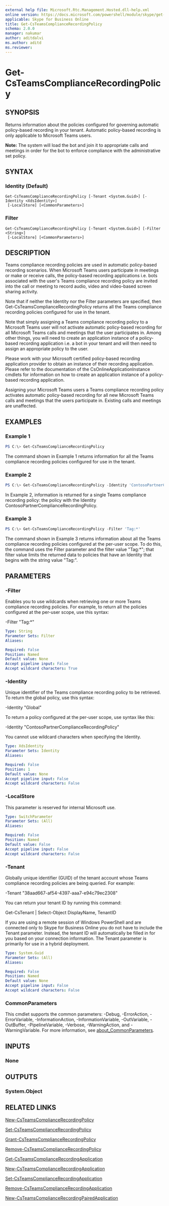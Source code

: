 ```yaml
---
external help file: Microsoft.Rtc.Management.Hosted.dll-help.xml
online version: https://docs.microsoft.com/powershell/module/skype/get-csteamscompliancerecordingpolicy
applicable: Skype for Business Online
title: Get-CsTeamsComplianceRecordingPolicy
schema: 2.0.0
manager: nakumar
author: aditdalvi
ms.author: aditd
ms.reviewer:
---
```


# Get-CsTeamsComplianceRecordingPolicy

## SYNOPSIS
Returns information about the policies configured for governing automatic policy-based recording in your tenant.
Automatic policy-based recording is only applicable to Microsoft Teams users.

**Note:** The system will load the bot and join it to appropriate calls and meetings in order for the bot to enforce compliance with the administrative set policy.

## SYNTAX

### Identity (Default)
```
Get-CsTeamsComplianceRecordingPolicy [-Tenant <System.Guid>] [-Identity <XdsIdentity>]
 [-LocalStore] [<CommonParameters>]
```

### Filter
```
Get-CsTeamsComplianceRecordingPolicy [-Tenant <System.Guid>] [-Filter <String>]
 [-LocalStore] [<CommonParameters>]
```

## DESCRIPTION
Teams compliance recording policies are used in automatic policy-based recording scenarios.
When Microsoft Teams users participate in meetings or make or receive calls, the policy-based recording applications i.e. bots associated with the user's Teams compliance recording policy are invited into the call or meeting to record audio, video and video-based screen sharing activity.

Note that if neither the Identity nor the Filter parameters are specified, then Get-CsTeamsComplianceRecordingPolicy returns all the Teams compliance recording policies configured for use in the tenant.

Note that simply assigning a Teams compliance recording policy to a Microsoft Teams user will not activate automatic policy-based recording for all Microsoft Teams calls and meetings that the user participates in.
Among other things, you will need to create an application instance of a policy-based recording application i.e. a bot in your tenant and will then need to assign an appropriate policy to the user.

Please work with your Microsoft certified policy-based recording application provider to obtain an instance of their recording application.
Please refer to the documentation of the CsOnlineApplicationInstance cmdlets for information on how to create an application instance of a policy-based recording application.

Assigning your Microsoft Teams users a Teams compliance recording policy activates automatic policy-based recording for all new Microsoft Teams calls and meetings that the users participate in.
Existing calls and meetings are unaffected.

## EXAMPLES

### Example 1
```powershell
PS C:\> Get-CsTeamsComplianceRecordingPolicy
```

The command shown in Example 1 returns information for all the Teams compliance recording policies configured for use in the tenant.

### Example 2
```powershell
PS C:\> Get-CsTeamsComplianceRecordingPolicy -Identity 'ContosoPartnerComplianceRecordingPolicy'
```

In Example 2, information is returned for a single Teams compliance recording policy: the policy with the Identity ContosoPartnerComplianceRecordingPolicy.

### Example 3
```powershell
PS C:\> Get-CsTeamsComplianceRecordingPolicy -Filter 'Tag:*'
```

The command shown in Example 3 returns information about all the Teams compliance recording policies configured at the per-user scope.
To do this, the command uses the Filter parameter and the filter value "Tag:\*"; that filter value limits the returned data to policies that have an Identity that begins with the string value "Tag:".

## PARAMETERS

### -Filter
Enables you to use wildcards when retrieving one or more Teams compliance recording policies.
For example, to return all the policies configured at the per-user scope, use this syntax:

-Filter "Tag:\*"

```yaml
Type: String
Parameter Sets: Filter
Aliases:

Required: False
Position: Named
Default value: None
Accept pipeline input: False
Accept wildcard characters: True
```

### -Identity
Unique identifier of the Teams compliance recording policy to be retrieved.
To return the global policy, use this syntax:

-Identity "Global"

To return a policy configured at the per-user scope, use syntax like this:

-Identity "ContosoPartnerComplianceRecordingPolicy"

You cannot use wildcard characters when specifying the Identity.

```yaml
Type: XdsIdentity
Parameter Sets: Identity
Aliases:

Required: False
Position: 1
Default value: None
Accept pipeline input: False
Accept wildcard characters: False
```

### -LocalStore
This parameter is reserved for internal Microsoft use.

```yaml
Type: SwitchParameter
Parameter Sets: (All)
Aliases:

Required: False
Position: Named
Default value: False
Accept pipeline input: False
Accept wildcard characters: False
```

### -Tenant
Globally unique identifier (GUID) of the tenant account whose Teams compliance recording policies are being queried.
For example:

-Tenant "38aad667-af54-4397-aaa7-e94c79ec2308"

You can return your tenant ID by running this command:

Get-CsTenant | Select-Object DisplayName, TenantID

If you are using a remote session of Windows PowerShell and are connected only to Skype for Business Online you do not have to include the Tenant parameter.
Instead, the tenant ID will automatically be filled in for you based on your connection information.
The Tenant parameter is primarily for use in a hybrid deployment.

```yaml
Type: System.Guid
Parameter Sets: (All)
Aliases:

Required: False
Position: Named
Default value: None
Accept pipeline input: False
Accept wildcard characters: False
```

### CommonParameters
This cmdlet supports the common parameters: -Debug, -ErrorAction, -ErrorVariable, -InformationAction, -InformationVariable, -OutVariable, -OutBuffer, -PipelineVariable, -Verbose, -WarningAction, and -WarningVariable. For more information, see [about_CommonParameters](http://go.microsoft.com/fwlink/?LinkID=113216).

## INPUTS

### None

## OUTPUTS

### System.Object

## RELATED LINKS

[New-CsTeamsComplianceRecordingPolicy](https://docs.microsoft.com/powershell/module/skype/new-csteamscompliancerecordingpolicy?view=skype-ps)

[Set-CsTeamsComplianceRecordingPolicy](https://docs.microsoft.com/powershell/module/skype/set-csteamscompliancerecordingpolicy?view=skype-ps)

[Grant-CsTeamsComplianceRecordingPolicy](https://docs.microsoft.com/powershell/module/skype/grant-csteamscompliancerecordingpolicy?view=skype-ps)

[Remove-CsTeamsComplianceRecordingPolicy](https://docs.microsoft.com/powershell/module/skype/remove-csteamscompliancerecordingpolicy?view=skype-ps)

[Get-CsTeamsComplianceRecordingApplication](https://docs.microsoft.com/powershell/module/skype/get-csteamscompliancerecordingapplication?view=skype-ps)

[New-CsTeamsComplianceRecordingApplication](https://docs.microsoft.com/powershell/module/skype/new-csteamscompliancerecordingapplication?view=skype-ps)

[Set-CsTeamsComplianceRecordingApplication](https://docs.microsoft.com/powershell/module/skype/set-csteamscompliancerecordingapplication?view=skype-ps)

[Remove-CsTeamsComplianceRecordingApplication](https://docs.microsoft.com/powershell/module/skype/remove-csteamscompliancerecordingapplication?view=skype-ps)

[New-CsTeamsComplianceRecordingPairedApplication](https://docs.microsoft.com/powershell/module/skype/new-csteamscompliancerecordingpairedapplication?view=skype-ps)

